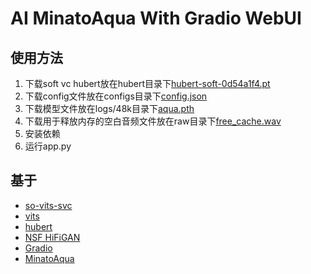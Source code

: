 # AI MinatoAqua With Gradio WebUI

## 使用方法
1. 下载soft vc hubert放在hubert目录下[hubert-soft-0d54a1f4.pt](https://github.com/bshall/hubert/releases/download/v0.1/hubert-soft-0d54a1f4.pt)
2. 下载config文件放在configs目录下[config.json](https://huggingface.co/spaces/DoNotSelect/AI-minato_aqua/resolve/main/configs/config.json)
3. 下载模型文件放在logs/48k目录下[aqua.pth](https://huggingface.co/spaces/DoNotSelect/AI-minato_aqua/resolve/main/logs/48k/aqua.pth)
4. 下载用于释放内存的空白音频文件放在raw目录下[free_cache.wav](https://huggingface.co/spaces/DoNotSelect/AI-minato_aqua/resolve/main/raw/free_cache.wav)
5. 安装依赖
6. 运行app.py
## 基于
+ [so-vits-svc](https://github.com/innnky/so-vits-svc)
+ [vits](https://github.com/jaywalnut310/vits)
+ [hubert](https://github.com/bshall/hubert)
+ [NSF HiFiGAN](https://github.com/openvpi/DiffSinger/tree/refactor/modules/nsf_hifigan)
+ [Gradio](https://gradio.app/)
+ [MinatoAqua](https://www.youtube.com/channel/UC1opHUrw8rvnsadT-iGp7Cg)